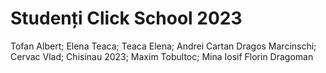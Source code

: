# Studenți Click School 2023
Tofan Albert;
Elena Teaca;
Teaca Elena;
Andrei Cartan
Dragos Marcinschi;
Cervac Vlad;
Chisinau 2023;
Maxim Tobultoc;
Mina Iosif
Florin Dragoman
